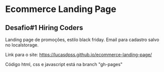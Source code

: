 # Ecommerce Landing Page
## Desafio#1 Hiring Coders
Landing page de promoções, estilo black friday. Email para cadastro salvo no localstorage.

Link para o site: https://lucasdpss.github.io/ecommerce-landing-page/

Código html, css e javascript está na branch "gh-pages"
